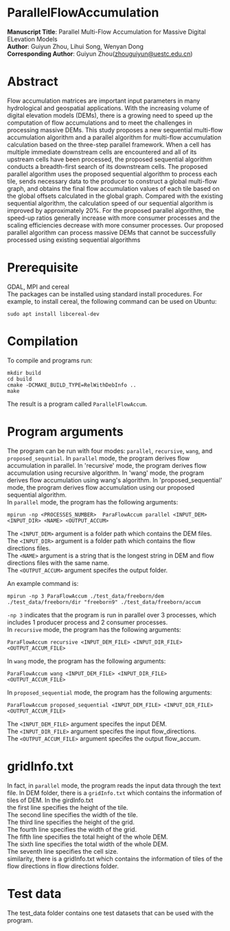# ParallelFlowAccumulation  
**Manuscript Title**: Parallel Multi-Flow Accumulation for Massive Digital ELevation Models   
**Author**: Guiyun Zhou, Lihui Song, Wenyan Dong    
**Corresponding Author**: Guiyun Zhou(zhouguiyun@uestc.edu.cn)
# Abstract
Flow accumulation matrices are important input parameters in many hydrological and geospatial applications. With the increasing volume of digital elevation models (DEMs), there is a growing need to speed up the computation of flow accumulations and to meet the challenges in processing massive DEMs. This study proposes a new sequential multi-flow accumulation algorithm and a parallel algorithm for multi-flow accumulation calculation based on the three-step parallel framework. When a cell has multiple immediate downstream cells are encountered and all of its upstream cells have been processed, the proposed sequential algorithm conducts a breadth-first search of its downstream cells. The proposed parallel algorithm uses the proposed sequential algorithm to process each tile, sends necessary data to the producer to construct a global multi-flow graph, and obtains the final flow accumulation values of each tile based on the global offsets calculated in the global graph. Compared with the existing sequential algorithm, the calculation speed of our sequential algorithm is improved by approximately 20%. For the proposed parallel algorithm, the speed-up ratios generally increase with more consumer processes and the scaling efficiencies decrease with more consumer processes. Our proposed parallel algorithm can process massive DEMs that cannot be successfully processed using existing sequential algorithms

# Prerequisite  
GDAL, MPI and cereal  
The packages can be installed using standard install procedures. For example, to install cereal, the following command can be used on Ubuntu:  
```
sudo apt install libcereal-dev
```

# Compilation  
To compile and programs run:  
```
mkdir build  
cd build  
cmake -DCMAKE_BUILD_TYPE=RelWithDebInfo ..  
make
```  
The result is a program called `ParallelFlowAccum`.  
# Program arguments  
The program can be run with four modes: `parallel`, `recursive`, `wang`, and `proposed_sequntial`. In `parallel` mode, the program derives flow accumulation in parallel. In 'recursive' mode, the program derives flow accumulation using recursive algorithm. In 'wang' mode, the program derives flow accumulation using wang's algorithm. In 'proposed_sequential' mode, the program derives flow accumulation using our proposed sequential algorithm.  
In `parallel` mode, the program has the following arguments:
```
mpirun -np <PROCESSES_NUMBER>  ParaFlowAccum parallel <INPUT_DEM> <INPUT_DIR> <NAME> <OUTPUT_ACCUM>
```
The `<INPUT_DEM>` argument is a folder path which contains the DEM files.  
The `<INPUT_DIR>` argument is a folder path which contains the flow directions files.  
The `<NAME>` argument is a string that is the longest string in DEM and flow directions files with the same name.  
The `<OUTPUT_ACCUM>` argument specifes the output folder.  

An example command is:  
```
mpirun -np 3 ParaFlowAccum ./test_data/freeborn/dem ./test_data/freeborn/dir "freeborn9" ./test_data/freeborn/accum  
```
`-np 3` indicates that the program is run in parallel over 3 processes, which includes 1 producer process and 2 consumer processes.     
In `recursive` mode, the program has the following arguments: 
```
ParaFlowAccum recursive <INPUT_DEM_FILE> <INPUT_DIR_FILE> <OUTPUT_ACCUM_FILE>
```
In `wang` mode, the program has the following arguments: 
```
ParaFlowAccum wang <INPUT_DEM_FILE> <INPUT_DIR_FILE> <OUTPUT_ACCUM_FILE>
```
In `proposed_sequential` mode, the program has the following arguments: 
```
ParaFlowAccum proposed_sequential <INPUT_DEM_FILE> <INPUT_DIR_FILE> <OUTPUT_ACCUM_FILE>
```
The `<INPUT_DEM_FILE>` argument specifes the input DEM.  
The `<INPUT_DIR_FILE>` argument specifes the input flow_directions.  
The `<OUTPUT_ACCUM_FILE>` argument specifes the output flow_accum.  


# gridInfo.txt  
In fact, in `parallel` mode, the program reads the input data through the text file. In DEM folder, there is a `gridInfo.txt` which contains the information of tiles of DEM. In the girdInfo.txt   
the first line specifies the height of the tile.  
The second line specifies the width of the tile.   
The third line specifies the height of the grid.  
The fourth line specifies the width of the grid.  
The fifth line specifies the total height of the whole DEM.   
The sixth line specifies the total width of the whole DEM.   
The seventh line specifies the cell size.  
similarity, there is a gridInfo.txt which contains the information of tiles of the flow directions in flow directions folder.  

# Test data
The test_data folder contains one test datasets that can be used with the program.  



